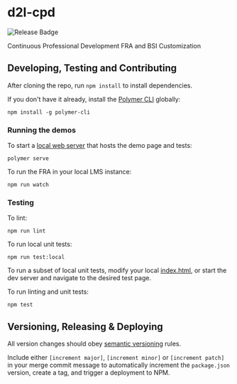 # d2l-cpd

![Release Badge](https://github.com/Brightspace/continuous-professional-development/workflows/release/badge.svg)

Continuous Professional Development FRA and BSI Customization

## Developing, Testing and Contributing

After cloning the repo, run `npm install` to install dependencies.

If you don't have it already, install the [Polymer CLI](https://www.polymer-project.org/3.0/docs/tools/polymer-cli) globally:

```shell
npm install -g polymer-cli
```

[ci-url]: https://travis-ci.com/BrightspaceUI/cpd
[ci-image]: https://travis-ci.com/BrightspaceUI/cpd.svg?branch=master

### Running the demos

To start a [local web server](https://www.polymer-project.org/3.0/docs/tools/polymer-cli-commands#serve) that hosts the demo page and tests:

```shell
polymer serve
```

To run the FRA in your local LMS instance:

```shell
npm run watch
```

### Testing

To lint:

```shell
npm run lint
```

To run local unit tests:

```shell
npm run test:local
```

To run a subset of local unit tests, modify your local [index.html](https://github.com/BrightspaceUI/cpd/blob/master/test/index.html), or start the dev server and navigate to the desired test page.



To run linting and unit tests:

```shell
npm test
```

## Versioning, Releasing & Deploying

All version changes should obey [semantic versioning](https://semver.org/) rules.

Include either `[increment major]`, `[increment minor]` or `[increment patch]` in your merge commit message to automatically increment the `package.json` version, create a tag, and trigger a deployment to NPM.
